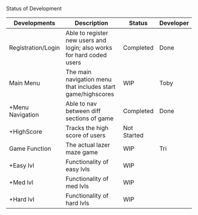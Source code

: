 Status of Development

| Developments  | Description | Status       | Developer    |
|---------------|-------------|--------------|--------------|
| Registration/Login  |   Able to register new users and login; also works for hard coded users    | Completed  |    Done    |
|     Main Menu     | The main navigation menu that includes start game/highscores      | WIP    |   Toby   |
| +Menu Navigation   | Able to nav between diff sections of game      | Completed  |   Done   |
| +HighScore   | Tracks the high score of users      | Not Started  |      |
| Game Function   | The actual lazer maze game      | WIP  |   Tri   |
| +Easy lvl   | Functionality of easy lvls      | WIP  |      |
| +Med lvl   | Functionality of med lvls      | WIP  |      |
| +Hard lvl   | Functionality of hard lvls      | WIP  |      |
